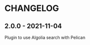CHANGELOG
=========

2.0.0 - 2021-11-04
------------------

Plugin to use Algolia search with Pelican

